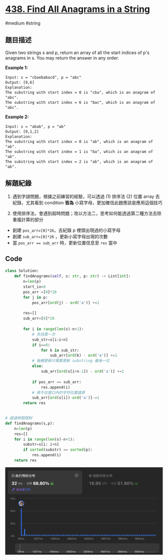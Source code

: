 # [438. Find All Anagrams in a String](https://leetcode.cn/problems//find-all-anagrams-in-a-string)

#medium #string

## 題目描述

Given two strings s and p, return an array of all the start indices of p's 
anagrams in s. You may return the answer in any order.


**Example 1:**

```text
Input: s = "cbaebabacd", p = "abc"
Output: [0,6]
Explanation:
The substring with start index = 0 is "cba", which is an anagram of "abc".
The substring with start index = 6 is "bac", which is an anagram of "abc".
```

**Example 2:**

```
Input: s = "abab", p = "ab"
Output: [0,1,2]
Explanation:
The substring with start index = 0 is "ab", which is an anagram of "ab".
The substring with start index = 1 is "ba", which is an anagram of "ab".
The substring with start index = 2 is "ab", which is an anagram of "ab".
```


## 解題紀錄
1. 遇到字謎問題，根據之前練習的經驗，可以透過 (1) 排序法 (2) 位置 array 去紀錄，尤其看到 condition **皆為** 小寫字母，更加確信此題應該是應用這個技巧 

2. 使用排序法，會遇到超時問題；改以方法二，思考如何能透過第二種方法去除重複計算的部分
* 創建 `pos_arr=[0]*26`，去紀錄 p 裡頭出現過的小寫字母 
* 創建 `sub_arr=[0]*26` ，更新小寫字母出現的次數
* 當 `pos_arr == sub_arr` 時，更新位置信息至 `res` 當中


## Code

```python
class Solution:
    def findAnagrams(self, s: str, p: str) -> List[int]:
        n=len(p)
        start_ix=0
        pos_arr =[0]*26
        for j in p:
            pos_arr[ord(j) - ord('a')] +=1
        
        res=[]
        sub_arr=[0]*26

        for i in range(len(s)-n+1):
            # 先找第一次
            sub_str=s[i:i+n]
            if i==0:
                for k in sub_str:
                    sub_arr[ord(k) - ord('a')] +=1
            # 後續更新只需要更新 substring 最後一位
            else:
                sub_arr[ord(s[i+n-1]) - ord('a')] +=1
            
            if pos_arr == sub_arr:
                res.append(i)
            # 將不在窗口內的字符位置還原
            sub_arr[ord(s[i])-ord('a')]-=1                
        return res
        
```

```python
# 超過時間限制
def findAnagrams(s,p):
    n=len(p)      
    res=[]
    for i in range(len(s)-n+1):
        substr=s[i: i+n]
        if sorted(substr) == sorted(p):
            res.append(i)    
    return res
```     

![img_ac](https://github.com/youngmihuang/leetcode-python/blob/main/img/438.find_all_anagrams_in_a_string.png)
